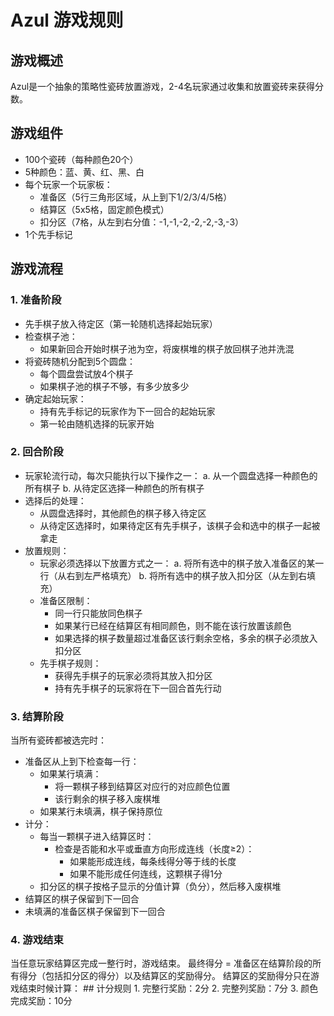 # Azul 游戏规则

## 游戏概述
Azul是一个抽象的策略性瓷砖放置游戏，2-4名玩家通过收集和放置瓷砖来获得分数。

## 游戏组件
- 100个瓷砖（每种颜色20个）
- 5种颜色：蓝、黄、红、黑、白
- 每个玩家一个玩家板：
     - 准备区（5行三角形区域，从上到下1/2/3/4/5格）
     - 结算区（5x5格，固定颜色模式）
     - 扣分区（7格，从左到右分值：-1,-1,-2,-2,-2,-3,-3）
- 1个先手标记

## 游戏流程

### 1. 准备阶段
- 先手棋子放入待定区（第一轮随机选择起始玩家）
- 检查棋子池：
    - 如果新回合开始时棋子池为空，将废棋堆的棋子放回棋子池并洗混
- 将瓷砖随机分配到5个圆盘：
    - 每个圆盘尝试放4个棋子
    - 如果棋子池的棋子不够，有多少放多少
- 确定起始玩家：
    - 持有先手标记的玩家作为下一回合的起始玩家
    - 第一轮由随机选择的玩家开始

### 2. 回合阶段
- 玩家轮流行动，每次只能执行以下操作之一：
    a. 从一个圆盘选择一种颜色的所有棋子
    b. 从待定区选择一种颜色的所有棋子
- 选择后的处理：
    - 从圆盘选择时，其他颜色的棋子移入待定区
    - 从待定区选择时，如果待定区有先手棋子，该棋子会和选中的棋子一起被拿走
- 放置规则：
    - 玩家必须选择以下放置方式之一：
        a. 将所有选中的棋子放入准备区的某一行（从右到左严格填充）
        b. 将所有选中的棋子放入扣分区（从左到右填充）
    - 准备区限制：
        - 同一行只能放同色棋子
        - 如果某行已经在结算区有相同颜色，则不能在该行放置该颜色
        - 如果选择的棋子数量超过准备区该行剩余空格，多余的棋子必须放入扣分区
    - 先手棋子规则：
        - 获得先手棋子的玩家必须将其放入扣分区
        - 持有先手棋子的玩家将在下一回合首先行动

### 3. 结算阶段
当所有瓷砖都被选完时：
   - 准备区从上到下检查每一行：
     - 如果某行填满：
       - 将一颗棋子移到结算区对应行的对应颜色位置
       - 该行剩余的棋子移入废棋堆
     - 如果某行未填满，棋子保持原位
   - 计分：
     - 每当一颗棋子进入结算区时：
       - 检查是否能和水平或垂直方向形成连线（长度≥2）：
         - 如果能形成连线，每条线得分等于线的长度
         - 如果不能形成任何连线，这颗棋子得1分
     - 扣分区的棋子按格子显示的分值计算（负分），然后移入废棋堆
   - 结算区的棋子保留到下一回合
   - 未填满的准备区棋子保留到下一回合

### 4. 游戏结束
当任意玩家结算区完成一整行时，游戏结束。
最终得分 = 准备区在结算阶段的所有得分（包括扣分区的得分）以及结算区的奖励得分。
结算区的奖励得分只在游戏结束时候计算：
    ## 计分规则
    1. 完整行奖励：2分
    2. 完整列奖励：7分
    3. 颜色完成奖励：10分
